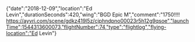 {"date":"2018-12-09","location":"Ed Levin","durationSeconds":420,"wing":"BGD Epic M","comment":"1750!!!!  https://ayvri.com/scene/gdkz419l5z/cjphndpno00023r5h12g9qsoe","launchTime":1544313600073,"flightNumber":74,"type":"flightlog","flying-location":"Ed Levin"}
